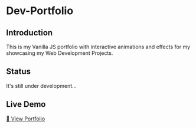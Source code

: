 # Dev-Portfolio

## Introduction
This is my Vanilla JS portfolio with interactive animations and effects for my showcasing my Web Development Projects.

## Status
It's still under development...

## Live Demo
[🔗 View Portfolio](https://habilaris.github.io/Dev-Portfolio)